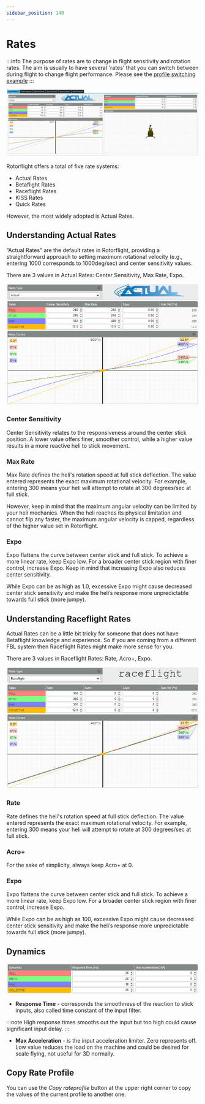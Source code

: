 ```yaml
---
sidebar_position: 140
---
```


# Rates
:::info
The purpose of rates are to change in flight sensitivity and rotation rates. The aim is usually to have several 'rates' that you can switch between during flight to change flight performance. Please see the [profile switching example](../Tutorial-Walkthroughs/Profile-switching-example.md)
:::

![Rates](./img/rates-main.png)

Rotorflight offers a total of five rate systems:

* Actual Rates
* Betaflight Rates
* Raceflight Rates
* KISS Rates
* Quick Rates

However, the most widely adopted is Actual Rates.

## Understanding Actual Rates

“Actual Rates” are the default rates in Rotorflight, providing a straightforward approach to setting maximum rotational velocity (e.g., entering 1000 corresponds to 1000deg/sec) and center sensitivity values.

There are 3 values in Actual Rates: Center Sensitivity, Max Rate, Expo.

![Rates](./img/rates-actual.png)

### Center Sensitivity

Center Sensitivity relates to the responsiveness around the center stick position. A lower value offers finer, smoother control, while a higher value results in a more reactive heli to stick movement.

### Max Rate

Max Rate defines the heli's rotation speed at full stick deflection. The value entered represents the exact maximum rotational velocity. For example, entering 300 means your heli will attempt to rotate at 300 degrees/sec at full stick.

However, keep in mind that the maximum angular velocity can be limited by your heli mechanics. When the heli reaches its physical limitation and cannot flip any faster, the maximum angular velocity is capped, regardless of the higher value set in Rotorflight.

### Expo

Expo flattens the curve between center stick and full stick. To achieve a more linear rate, keep Expo low. For a broader center stick region with finer control, increase Expo. Keep in mind that increasing Expo also reduces center sensitivity. 

While Expo can be as high as 1.0, excessive Expo might cause decreased center stick sensitivity and make the heli’s response more unpredictable towards full stick (more jumpy).

## Understanding Raceflight Rates

Actual Rates can be a little bit tricky for someone that does not have Betaflight knowledge and experience. So if you are coming from a different FBL system then Raceflight Rates might make more sense for you.

There are 3 values in Raceflight Rates: Rate, Acro+, Expo.

![Rates](./img/rates-raceflight.png)

### Rate

Rate defines the heli's rotation speed at full stick deflection. The value entered represents the exact maximum rotational velocity. For example, entering 300 means your heli will attempt to rotate at 300 degrees/sec at full stick.

### Acro+

For the sake of simplicity, always keep Acro+ at 0.

### Expo

Expo flattens the curve between center stick and full stick. To achieve a more linear rate, keep Expo low. For a broader center stick region with finer control, increase Expo.

While Expo can be as high as 100, excessive Expo might cause decreased center stick sensitivity and make the heli’s response more unpredictable towards full stick (more jumpy).

## Dynamics

![Rates](./img/rates-dynamics.png)

* **Response Time** - corresponds the smoothness of the reaction to stick inputs, also called  time constant of the input filter.

:::note
High response times smooths out the input but too high could cause significant input delay.
:::

* **Max Acceleration** - is the input acceleration limiter. Zero represents off. Low value reduces the load on the machine and could be desired for scale flying, not useful for 3D normally.

## Copy Rate Profile

You can use the _Copy rateprofile_ button at the upper right corner to copy the values of the current profile to another one.




